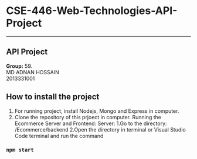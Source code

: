# CSE-446-Web-Technologies-API-Project
**********************
 API Project
 -----------------
 **Group:** 59.
 <br />
 MD ADNAN HOSSAIN<br />
       2013331001<br />
       
       
How to install the project
---------------------------
1. For running  project, install Nodejs, Mongo and Express in computer.
2. Clone the repository of this prjoect in computer.
Running the Ecommerce Server and Frontend:
Server:
1.Go to the directory: /Ecommerce/backend
2.Open the directory in terminal or Visual Studio Code terminal and run the command
  ### `npm start`
       
